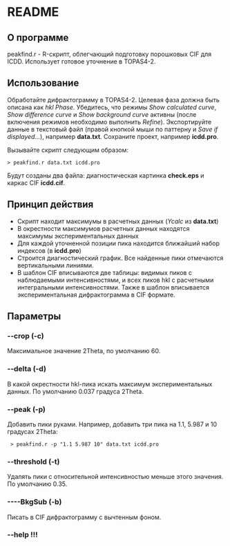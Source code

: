 # README

## О программе

peakfind.r - R-скрипт, облегчающий подготовку порошковых CIF для ICDD. Использует готовое уточнение в TOPAS4-2.

## Использование

Обработайте дифрактограмму в TOPAS4-2. Целевая фаза должна быть описана как _hkl Phase_. Убедитесь, что режимы _Show calculated curve_, _Show difference curve_ и _Show background curve_ активны (после включения режимов необходимо выполнить _Refine_). Экспортируйте данные в текстовый файл (правой кнопкой мыши по паттерну и _Save if displayed..._), например **data.txt**. Сохраните проект, например **icdd.pro**.

Вызывайте скрипт следующим образом:
 
 ````
 > peakfind.r data.txt icdd.pro
 ````
 Будут созданы два файла: диагностическая картинка **check.eps** и каркас CIF **icdd.cif**.
 
## Принцип действия
 
 * Скрипт находит максимумы в расчетных данных (_Ycalc_ из __data.txt__)
 * В окрестности максимумов расчетных данных находятся максимумы экспериментальных данных
 * Для каждой уточненной позиции пика находится ближайший набор индексов (в __icdd.pro__)
 * Строится диагностический график. Все найденные пики отмечаются вертикальными линиями.
 * В шаблон CIF вписываются две таблицы: видимых пиков с наблюдаемыми интенсивностями, и всех пиков hkl с расчетными интегральными интенсивностями. Также в шаблон вписывается экспериментальная дифрактограмма в CIF формате.

## Параметры

### --crop (-c)

Максимальное значение 2Theta, по умолчанию 60.

### --delta (-d)

 В какой окрестности hkl-пика искать максимум экспериментальных данных. По умолчанию 0.037 градуса 2Theta.

### --peak (-p)

Добавить пики руками. Например, добавить три пика на 1.1, 5.987 и 10 градусах 2Theta:

````
 > peakfind.r -p "1.1 5.987 10" data.txt icdd.pro
````
### --threshold (-t)

Удалять пики с относительной интенсивностью меньше этого значения. По умолчанию 0.35.

### ----BkgSub (-b)

Писать в CIF дифрактограмму с вычтенным фоном.

### --help !!!
